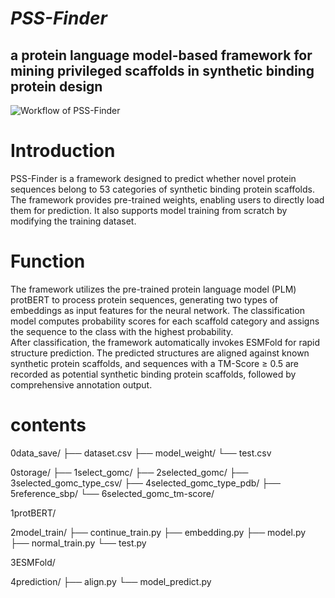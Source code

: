 
***PSS-Finder***
=
a protein language model-based framework for mining privileged scaffolds in synthetic binding protein design
-
![Workflow of PSS-Finder](PSS-Finder.png)

# Introduction  
PSS-Finder is a framework designed to predict whether novel protein sequences belong to 53 categories of synthetic binding protein scaffolds. The framework provides pre-trained weights, enabling users to directly load them for prediction. It also supports model training from scratch by modifying the training dataset.

# Function  
The framework utilizes the pre-trained protein language model (PLM) protBERT to process protein sequences, generating two types of embeddings as input features for the neural network. The classification model computes probability scores for each scaffold category and assigns the sequence to the class with the highest probability.  
After classification, the framework automatically invokes ESMFold for rapid structure prediction. The predicted structures are aligned against known synthetic protein scaffolds, and sequences with a TM-Score ≥ 0.5 are recorded as potential synthetic binding protein scaffolds, followed by comprehensive annotation output.

# contents
0data_save/
├── dataset.csv
├── model_weight/
└── test.csv

0storage/
├── 1select_gomc/
├── 2selected_gomc/
├── 3selected_gomc_type_csv/
├── 4selected_gomc_type_pdb/
├── 5reference_sbp/
└── 6selected_gomc_tm-score/

1protBERT/

2model_train/
├── continue_train.py
├── embedding.py
├── model.py
├── normal_train.py
└── test.py

3ESMFold/

4prediction/
├── align.py
└── model_predict.py
